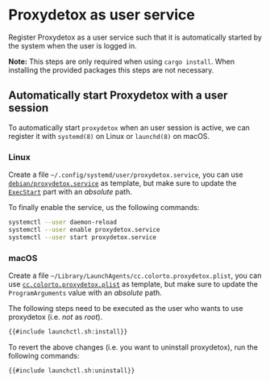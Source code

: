 # Proxydetox as user service

Register Proxydetox as a user service such that it is automatically started by
the system when the user is logged in.

**Note:** This steps are only required when using `cargo install`. When installing the provided
packages this steps are not necessary.

## Automatically start Proxydetox with a user session

To automatically start `proxydetox` when an user session is active, we can
register it with `systemd(8)` on Linux or `launchd(8)` on macOS.

### Linux

Create a file `~/.config/systemd/user/proxydetox.service`, you can use
[`debian/proxydetox.service`][service] as template, but make sure to update the
[`ExecStart`][execstart] part with an _absolute_ path.

To finally enable the service, us the following commands:

```sh
systemctl --user daemon-reload
systemctl --user enable proxydetox.service
systemctl --user start proxydetox.service
```

### macOS

Create a file `~/Library/LaunchAgents/cc.colorto.proxydetox.plist`, you can use
[`cc.colorto.proxydetox.plist`][plist] as template, but make sure to update the
`ProgramArguments` value with an _absolute_ path.

The following steps need to be executed as the user who wants to use proxydetox (i.e. *not* as
_root_).

```sh
{{#include launchctl.sh:install}}
```

To revert the above changes (i.e. you want to uninstall proxydetox), run the following commands:

```sh
{{#include launchctl.sh:uninstall}}
```

[service]: https://github.com/kiron1/proxydetox/blob/main/debian/proxydetox.service "proxydetox.service file"
[execstart]: https://man7.org/linux/man-pages/man5/systemd.service.5.html "man 5 systemd.service"
[plist]: https://github.com/kiron1/proxydetox/blob/main/pkg/macos/cc.colorto.proxydetox.plist "proxydetox launchd plist file"
